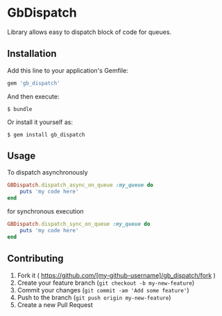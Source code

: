 # GbDispatch

Library allows easy to dispatch block of code for queues.

## Installation

Add this line to your application's Gemfile:

```ruby
gem 'gb_dispatch'
```

And then execute:

    $ bundle

Or install it yourself as:

    $ gem install gb_dispatch

## Usage

To dispatch asynchronously

```ruby
GBDispatch.dispatch_async_on_queue :my_queue do
    puts 'my code here'
end
```

for synchronous execution

```ruby
GBDispatch.dispatch_sync_on_queue :my_queue do
    puts 'my code here'
end
```

## Contributing

1. Fork it ( https://github.com/[my-github-username]/gb_dispatch/fork )
2. Create your feature branch (`git checkout -b my-new-feature`)
3. Commit your changes (`git commit -am 'Add some feature'`)
4. Push to the branch (`git push origin my-new-feature`)
5. Create a new Pull Request
